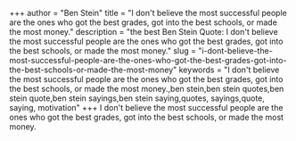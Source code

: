 +++
author = "Ben Stein"
title = "I don't believe the most successful people are the ones who got the best grades, got into the best schools, or made the most money."
description = "the best Ben Stein Quote: I don't believe the most successful people are the ones who got the best grades, got into the best schools, or made the most money."
slug = "i-dont-believe-the-most-successful-people-are-the-ones-who-got-the-best-grades-got-into-the-best-schools-or-made-the-most-money"
keywords = "I don't believe the most successful people are the ones who got the best grades, got into the best schools, or made the most money.,ben stein,ben stein quotes,ben stein quote,ben stein sayings,ben stein saying,quotes, sayings,quote, saying, motivation"
+++
I don't believe the most successful people are the ones who got the best grades, got into the best schools, or made the most money.
